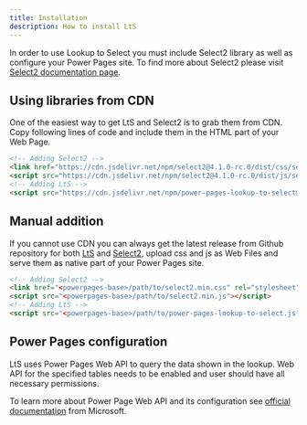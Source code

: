 ```yaml
---
title: Installation
description: How to install LtS
---
```


In order to use Lookup to Select you must include Select2 library as well as configure your Power Pages site. To find more about Select2 please visit [Select2 documentation page](https://select2.org/).

## Using libraries from CDN

One of the easiest way to get LtS and Select2 is to grab them from CDN. Copy following lines of code and include them in the HTML part of your Web Page.

```html
<!-- Adding Select2 -->
<link href="https://cdn.jsdelivr.net/npm/select2@4.1.0-rc.0/dist/css/select2.min.css" rel="stylesheet" />
<script src="https://cdn.jsdelivr.net/npm/select2@4.1.0-rc.0/dist/js/select2.min.js"></script>
<!-- Adding LtS -->
<script src="https://cdn.jsdelivr.net/npm/power-pages-lookup-to-select@1.0.0/src/index.min.js"></script>
```

## Manual addition

If you cannot use CDN you can always get the latest release from Github repository for both [LtS](https://github.com/OOlashyn/power-pages-lookup-to-select/releases) and [Select2](https://github.com/select2/select2/tags), upload css and js as Web Files and serve them as native part of your Power Pages site.

```html
<!-- Adding Select2 -->
<link href="<powerpages-base>/path/to/select2.min.css" rel="stylesheet" />
<script src="<powerpages-base>/path/to/select2.min.js"></script>
<!-- Adding LtS -->
<script src="<powerpages-base>/path/to/power-pages-lookup-to-select.js"></script>
```

## Power Pages configuration

LtS uses Power Pages Web API to query the data shown in the lookup. Web API for the specified tables needs to be enabled and user should have all necessary permissions.

To learn more about Power Page Web API and its configuration see [official documentation](https://learn.microsoft.com/en-us/power-pages/configure/web-api-overview) from Microsoft.
